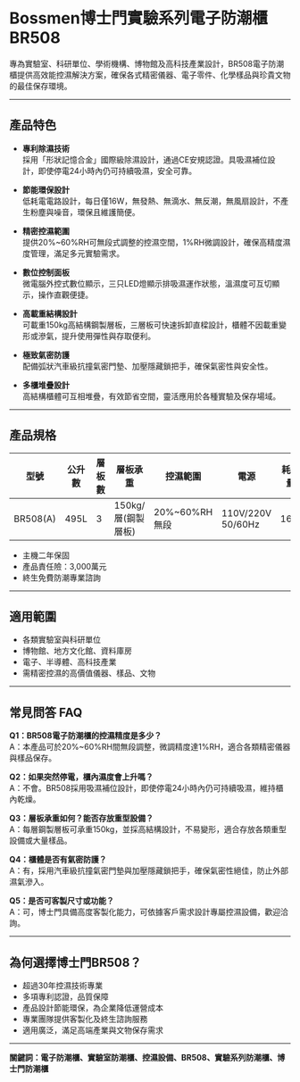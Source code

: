 # Bossmen博士門實驗系列電子防潮櫃 BR508

專為實驗室、科研單位、學術機構、博物館及高科技產業設計，BR508電子防潮櫃提供高效能控濕解決方案，確保各式精密儀器、電子零件、化學樣品與珍貴文物的最佳保存環境。

---

## 產品特色

- **專利除濕技術**  
  採用「形狀記憶合金」國際級除濕設計，通過CE安規認證。具吸濕補位設計，即使停電24小時內仍可持續吸濕，安全可靠。

- **節能環保設計**  
  低耗電電路設計，每日僅16W，無發熱、無滴水、無反潮，無風扇設計，不產生粉塵與噪音，環保且維護簡便。

- **精密控濕範圍**  
  提供20%~60%RH可無段式調整的控濕空間，1%RH微調設計，確保高精度濕度管理，滿足多元實驗需求。

- **數位控制面板**  
  微電腦外控式數位顯示，三只LED燈顯示排吸濕運作狀態，溫濕度可互切顯示，操作直觀便捷。

- **高載重結構設計**  
  可載重150kg高結構鋼製層板，三層板可快速拆卸直樑設計，櫃體不因載重變形或滲氣，提升使用彈性與存取便利。

- **極致氣密防護**  
  配備弧狀汽車級抗撞氣密門墊、加壓隱藏鎖把手，確保氣密性與安全性。

- **多櫃堆疊設計**  
  高結構櫃體可互相堆疊，有效節省空間，靈活應用於各種實驗及保存場域。

---

## 產品規格

| 型號      | 公升數 | 層板數 | 層板承重           | 控濕範圍       | 電源               | 耗電量 | 外部尺寸(mm)      | 內部尺寸(mm)      |
|-----------|--------|--------|--------------------|----------------|--------------------|--------|-------------------|-------------------|
| BR508(A)  | 495L   | 3      | 150kg/層(鋼製層板) | 20%~60%RH 無段 | 110V/220V 50/60Hz  | 16W    | W1000×H1118×D480  | W998×H1032×D479   |

- 主機二年保固
- 產品責任險：3,000萬元
- 終生免費防潮專業諮詢

---

## 適用範圍

- 各類實驗室與科研單位
- 博物館、地方文化館、資料庫房
- 電子、半導體、高科技產業
- 需精密控濕的高價值儀器、樣品、文物

---

## 常見問答 FAQ

**Q1：BR508電子防潮櫃的控濕精度是多少？**  
A：本產品可於20%~60%RH間無段調整，微調精度達1%RH，適合各類精密儀器與樣品保存。

**Q2：如果突然停電，櫃內濕度會上升嗎？**  
A：不會。BR508採用吸濕補位設計，即使停電24小時內仍可持續吸濕，維持櫃內乾燥。

**Q3：層板承重如何？能否存放重型設備？**  
A：每層鋼製層板可承重150kg，並採高結構設計，不易變形，適合存放各類重型設備或大量樣品。

**Q4：櫃體是否有氣密防護？**  
A：有，採用汽車級抗撞氣密門墊與加壓隱藏鎖把手，確保氣密性絕佳，防止外部濕氣滲入。

**Q5：是否可客製尺寸或功能？**  
A：可，博士門具備高度客製化能力，可依據客戶需求設計專屬控濕設備，歡迎洽詢。

---

## 為何選擇博士門BR508？

- 超過30年控濕技術專業
- 多項專利認證，品質保障
- 產品設計節能環保，為企業降低運營成本
- 專業團隊提供客製化及終生諮詢服務
- 適用廣泛，滿足高端產業與文物保存需求

---

**關鍵詞：電子防潮櫃、實驗室防潮櫃、控濕設備、BR508、實驗系列防潮櫃、博士門防潮櫃**